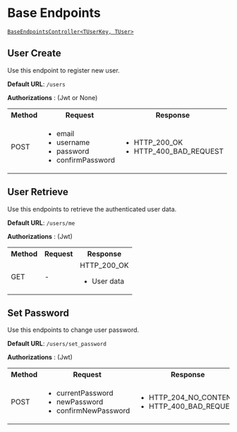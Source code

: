 # Base Endpoints

[`BaseEndpointsController<TUserKey, TUser>`](/api/AuthEndpoints.Controllers.html#baseendpointscontroller-tuserkey-tuser)

## User Create

Use this endpoint to register new user.

__Default URL__: `/users`

**Authorizations** : (Jwt or None)

<table>
  <tbody>
    <tr>
      <th>Method</th>
      <th>Request</th>
      <th>Response</th>
    </tr>
    <tr>
      <td>POST</td>
      <td>
        <ul>
          <li>email</li>
          <li>username</li>
          <li>password</li>
          <li>confirmPassword</li>
        </ul>
      </td>
      <td>
        <ul>
          <li>HTTP_200_OK</li>
          <li>HTTP_400_BAD_REQUEST</li>
        </ul>
      </td>
    </tr>
  </tbody>
</table>

## User Retrieve

Use this endpoints to retrieve the authenticated user data.

__Default URL__: `/users/me`

**Authorizations** : (Jwt)

<table>
  <tbody>
    <tr>
      <th>Method</th>
      <th>Request</th>
      <th>Response</th>
    </tr>
    <tr>
      <td>GET</td>
      <td>
        -
      </td>
      <td>
        HTTP_200_OK
        <ul>
          <li>User data</li>
        </ul>
      </td>
    </tr>
  </tbody>
</table>

## Set Password

Use this endpoints to change user password.

__Default URL__: `/users/set_password`

**Authorizations** : (Jwt)

<table>
  <tbody>
    <tr>
      <th>Method</th>
      <th>Request</th>
      <th>Response</th>
    </tr>
    <tr>
      <td>POST</td>
      <td>
        <ul>
          <li>currentPassword</li>
          <li>newPassword</li>
          <li>confirmNewPassword</li>
        </ul>
      </td>
      <td>
        <ul>
          <li>HTTP_204_NO_CONTENT</li>
          <li>HTTP_400_BAD_REQUEST</li>
        </ul>
      </td>
    </tr>
  </tbody>
</table>
